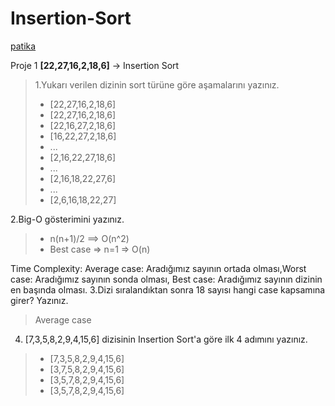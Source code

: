 # Insertion-Sort

[patika](https://app.patika.dev/brkylcn)

Proje 1
**[22,27,16,2,18,6]** -> Insertion Sort
> 1.Yukarı verilen dizinin sort türüne göre aşamalarını yazınız.
> - [22,27,16,2,18,6]
> - [22,27,16,2,18,6]
> - [22,16,27,2,18,6]
> - [16,22,27,2,18,6]
> - ...
> - [2,16,22,27,18,6]
> - ...
> - [2,16,18,22,27,6]
> - ...
> - [2,6,16,18,22,27]

2.Big-O gösterimini yazınız.
> - n(n+1)/2  ==>  O(n^2)
> - Best case => n=1 => O(n)

Time Complexity: Average case: Aradığımız sayının ortada olması,Worst case: Aradığımız sayının sonda olması, Best case: Aradığımız sayının dizinin en başında olması.
3.Dizi sıralandıktan sonra 18 sayısı hangi case kapsamına girer? Yazınız.
> Average case

4. [7,3,5,8,2,9,4,15,6] dizisinin Insertion Sort'a göre ilk 4 adımını yazınız. 
> - [7,3,5,8,2,9,4,15,6]
> - [3,7,5,8,2,9,4,15,6]
> - [3,5,7,8,2,9,4,15,6]
> - [3,5,7,8,2,9,4,15,6]
